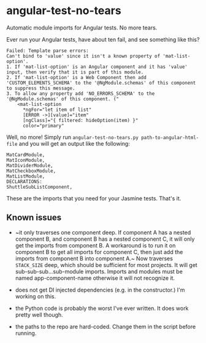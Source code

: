 # angular-test-no-tears
Automatic module imports for Angular tests. No more tears.

Ever run your Angular tests, have about ten fail, and see something like this?

```
Failed: Template parse errors:
Can't bind to 'value' since it isn't a known property of 'mat-list-option'.
1. If 'mat-list-option' is an Angular component and it has 'value' input, then verify that it is part of this module.
2. If 'mat-list-option' is a Web Component then add 'CUSTOM_ELEMENTS_SCHEMA' to the '@NgModule.schemas' of this component to suppress this message.
3. To allow any property add 'NO_ERRORS_SCHEMA' to the '@NgModule.schemas' of this component. ("
    <mat-list-option
      *ngFor="let item of list"
      [ERROR ->][value]="item"
      [ngClass]="{ filtered: hideOption(item) }"
      color="primary"
```

Well, no more! Simply run `angular-test-no-tears.py path-to-angular-html-file` and you will get an output like the following:

```
MatCardModule,
MatIconModule,
MatDividerModule,
MatCheckboxModule,
MatListModule,
DECLARATIONS:
ShuttleSubListComponent,
```

These are the imports that you need for your Jasmine tests. That's it.

## Known issues

- ~it only traverses one component deep. If component A has a nested component B, and component B has a nested component C, it will only get the imports from component B. A workaround is to run it on component B to get all imports for component C, then just add the imports from component B into component A.~ Now traverses `STACK_SIZE` deep, which should be sufficient for most projects. It will get sub-sub-sub...sub-module imports. Imports and modules must be named app-component-name otherwise it will not recognize it.

- does not get DI injected dependencies (e.g. in the constructor.) I'm working on this.

- the Python code is probably the worst I've ever written. It does work pretty well though.

- the paths to the repo are hard-coded. Change them in the script before running.
